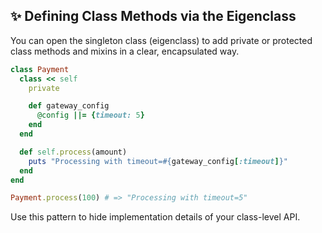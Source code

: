 ## ✨ Defining Class Methods via the Eigenclass

You can open the singleton class (eigenclass) to add private or protected class methods and mixins in a clear, encapsulated way.

```ruby
class Payment
  class << self
    private

    def gateway_config
      @config ||= {timeout: 5}
    end
  end

  def self.process(amount)
    puts "Processing with timeout=#{gateway_config[:timeout]}"
  end
end

Payment.process(100) # => "Processing with timeout=5"
```

Use this pattern to hide implementation details of your class-level API.